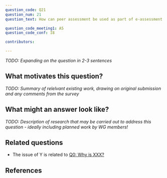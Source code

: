 ```yaml
---
question_code: Q21 
question_num: 21 
question_text: How can peer assessment be used as part of e-assessment of mathematics? 

question_code_meeting1: A5 
question_code_conf: I8 

contributors: 

---
```

*TODO: Expanding on the question in 2-3 sentences*

## What motivates this question?

*TODO: Summary of relelvant existing work, drawing on original submission and any comments from the survey*

## What might an answer look like?

*TODO: Description of research that may be carried out to address this question - ideally including planned work by WG members!*

## Related questions

* The issue of Y is related to [Q0: Why is XXX?](Q0)

## References
